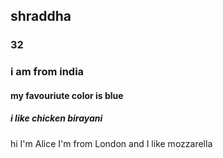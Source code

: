 ## shraddha
 ### 32
### i am from india
  #### my favouriute color is blue

  ##### i like chicken birayani

hi I'm Alice I'm from London and I like mozzarella
